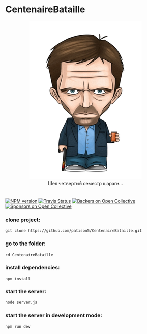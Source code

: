# CentenaireBataille


<p align="center">
  <img src="https://raw.githubusercontent.com/patison5/CentenaireBataille/master/public/images/pers.jpg" alt="Nodemon Logo">
  <br />
  <span>Шел четвертый семестр шараги...</span>
</p>




#

[![NPM version](https://badge.fury.io/js/nodemon.svg)](https://github.com/patison5/CentenaireBataille)
[![Travis Status](https://travis-ci.org/remy/nodemon.svg?branch=master)](https://github.com/patison5/CentenaireBataille) 
[![Backers on Open Collective](https://opencollective.com/nodemon/backers/badge.svg)](#backers) 
[![Sponsors on Open Collective](https://opencollective.com/nodemon/sponsors/badge.svg)](#sponsors)

### clone project:

```
git clone https://github.com/patison5/CentenaireBataille.git
```


### go to the folder:

```
cd CentenaireBataille
```


### install dependencies:

```
npm install
```


### start the server:

```
node server.js
```

### start the server in development mode:

```
npm run dev
```